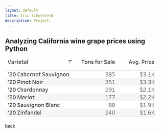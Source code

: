 ```yaml
---
layout: default
title: Iric Schoenfeld
description: Project:
---
```


## Analyzing California wine grape prices using Python

<img src="/images/Tableau1.JPG">

[back](./)
